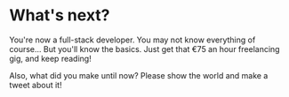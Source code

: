 # What's next?

You're now a full-stack developer. You may not know everything of course... But you'll know the basics. Just get that €75 an hour freelancing gig, and keep reading!

Also, what did you make until now? Please show the world and make a tweet about it!
